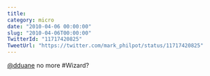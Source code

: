 ```yaml
---
title: 
category: micro
date: "2010-04-06 00:00:00"
slug: "2010-04-06T00:00:00"
TwitterId: "11717420825"
TweetUrl: "https://twitter.com/mark_philpot/status/11717420825"
---
```


[@dduane](https://twitter.com/dduane) no more #Wizard?
